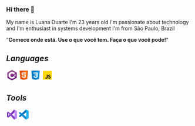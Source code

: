 ### Hi there 👋

My name is Luana Duarte
I'm 23 years old
I'm passionate about technology and I'm enthusiast in systems development
I'm from São Paulo, Brazil


"**Comece onde está. Use o que você tem. Faça o que você pode!**"



## *Languages*

![](https://raw.githubusercontent.com/Gabriel-Paulucci/Gabriel-Paulucci/master/images/c-sharp.png)![Html](https://raw.githubusercontent.com/Gabriel-Paulucci/Gabriel-Paulucci/master/images/html-5.png)![Css](https://raw.githubusercontent.com/Gabriel-Paulucci/Gabriel-Paulucci/master/images/css3.png)![JavaScript](https://raw.githubusercontent.com/Gabriel-Paulucci/Gabriel-Paulucci/master/images/javascript.png)



## *Tools*


![Visual Studio](https://raw.githubusercontent.com/Gabriel-Paulucci/Gabriel-Paulucci/master/images/visual-studio-2019.png)![Visual Studio Code](https://raw.githubusercontent.com/Gabriel-Paulucci/Gabriel-Paulucci/master/images/visual-studio-code-2019.png)

